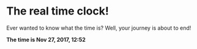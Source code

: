# The real time clock!

Ever wanted to know what the time is? Well, your journey is about to end!

**The time is Nov 27, 2017, 12:52**